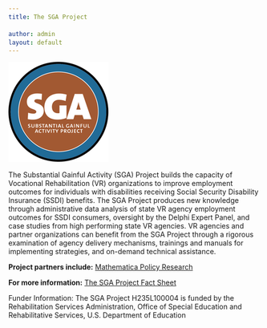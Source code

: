 ```yaml
---
title: The SGA Project

author: admin
layout: default
---
```


![SGA logo](/img/logos/SGA_F.png)

The Substantial Gainful Activity (SGA) Project builds the capacity of Vocational Rehabilitation (VR) organizations to improve employment outcomes for individuals with disabilities receiving Social Security Disability Insurance (SSDI) benefits. The SGA Project produces new knowledge through administrative data analysis of state VR agency employment outcomes for SSDI consumers, oversight by the Delphi Expert Panel, and case studies from high performing state VR agencies. VR agencies and partner organizations can benefit from the SGA Project through a rigorous examination of agency delivery mechanisms, trainings and manuals for implementing strategies, and on-demand technical assistance.

**Project partners include:**
[Mathematica Policy Research](http://www.mathematica-mpr.com/)

**For more information:**
[The SGA Project Fact Sheet](/pdf/sga.pdf)

Funder Information:
The SGA Project H235L100004 is funded by the Rehabilitation Services Administration, Office of Special Education and Rehabilitative Services, U.S. Department of Education
